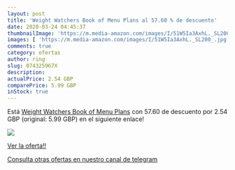 ```yaml
---
layout: post
title: 'Weight Watchers Book of Menu Plans al 57.60 % de descuento'
date: 2020-03-24 04:45:37
thumbnailImage: 'https://m.media-amazon.com/images/I/51W5Ia3AxhL._SL200_.jpg'
images: [ 'https://m.media-amazon.com/images/I/51W5Ia3AxhL._SL200_.jpg' ]
comments: true
category: ofertas
author: ring
slug: 074325967X
description:
actualPrice: 2.54 GBP
comparePrice: 5.99 GBP
inStock: true
---
```


Está [Weight Watchers Book of Menu Plans](https://www.amazon.com/dp/074325967X/?tag=redken08-20) con 57.60 de descuento por 2.54 GBP (original: 5.99 GBP) en el siguiente enlace!

[![](https://m.media-amazon.com/images/I/51W5Ia3AxhL._SL200_.jpg)](https://www.amazon.com/dp/074325967X/?tag=redken08-20)

[Ver la oferta!!](https://www.amazon.com/dp/074325967X/?tag=redken08-20)

[Consulta otras ofertas en nuestro canal de telegram](https://t.me/s/ofertas25)
